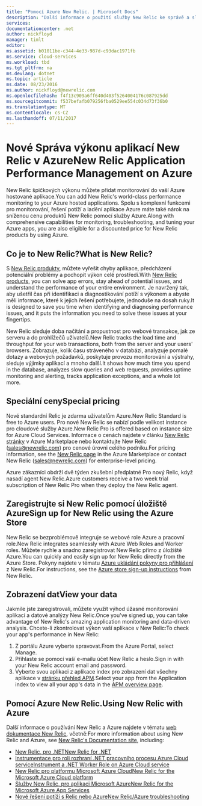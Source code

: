 ```yaml
---
title: "Pomocí Azure New Relic. | Microsoft Docs"
description: "Další informace o použití služby New Relic ke správě a sledování aplikace Azure."
services: 
documentationcenter: .net
author: nickfloyd
manager: timlt
editor: 
ms.assetid: b01011be-c344-4e33-987d-c93dac1971fb
ms.service: cloud-services
ms.workload: tbd
ms.tgt_pltfrm: na
ms.devlang: dotnet
ms.topic: article
ms.date: 08/23/2016
ms.author: nickfloyd@newrelic.com
ms.openlocfilehash: f4f13c909a6ff640d403f5264004176c087925dd
ms.sourcegitcommit: f537befafb079256fba0529ee554c034d73f36b0
ms.translationtype: MT
ms.contentlocale: cs-CZ
ms.lasthandoff: 07/11/2017
---
```

# <a name="new-relic-application-performance-management-on-azure"></a><span data-ttu-id="a3d84-103">Nové Správa výkonu aplikací New Relic v Azure</span><span class="sxs-lookup"><span data-stu-id="a3d84-103">New Relic Application Performance Management on Azure</span></span>
<span data-ttu-id="a3d84-104">New Relic špičkových výkonu můžete přidat monitorování do vaší Azure hostované aplikace.</span><span class="sxs-lookup"><span data-stu-id="a3d84-104">You can add New Relic's world-class performance monitoring to your Azure hosted applications.</span></span> <span data-ttu-id="a3d84-105">Spolu s komplexní funkcemi pro monitorování, řešení potíží a ladění aplikace Azure máte také nárok na sníženou cenu produktů New Relic pomocí služby Azure.</span><span class="sxs-lookup"><span data-stu-id="a3d84-105">Along with comprehensive capabilities for monitoring, troubleshooting, and tuning your Azure apps, you are also eligible for a discounted price for New Relic products by using Azure.</span></span>

## <a name="what-is-new-relic"></a><span data-ttu-id="a3d84-106">Co je to New Relic?</span><span class="sxs-lookup"><span data-stu-id="a3d84-106">What is New Relic?</span></span>
<span data-ttu-id="a3d84-107">S [New Relic produkty](https://newrelic.com/products), můžete vyřešit chyby aplikace, předcházení potenciální problémy a pochopit výkon celé prostředí.</span><span class="sxs-lookup"><span data-stu-id="a3d84-107">With [New Relic products](https://newrelic.com/products), you can solve app errors, stay ahead of potential issues, and understand the performance of your entire environment.</span></span> <span data-ttu-id="a3d84-108">Je navržený tak, aby ušetřil čas při identifikaci a diagnostikování potíží s výkonem a abyste měli informace, které k jejich řešení potřebujete, jednoduše na dosah ruky.</span><span class="sxs-lookup"><span data-stu-id="a3d84-108">It is designed to save you time when identifying and diagnosing performance issues, and it puts the information you need to solve these issues at your fingertips.</span></span>

<span data-ttu-id="a3d84-109">New Relic sleduje doba načítání a propustnost pro webové transakce, jak ze serveru a do prohlížečů uživatelů.</span><span class="sxs-lookup"><span data-stu-id="a3d84-109">New Relic tracks the load time and throughput for your web transactions, both from the server and your users' browsers.</span></span> <span data-ttu-id="a3d84-110">Zobrazuje, kolik času stráveného v databázi, analyzuje pomalé dotazy a webových požadavků, poskytuje provozu monitorování a výstrahy, sleduje výjimky aplikací a mnoho další.</span><span class="sxs-lookup"><span data-stu-id="a3d84-110">It shows how much time you spend in the database, analyzes slow queries and web requests, provides uptime monitoring and alerting, tracks application exceptions, and a whole lot more.</span></span> 

## <a name="special-pricing"></a><span data-ttu-id="a3d84-111">Speciální ceny</span><span class="sxs-lookup"><span data-stu-id="a3d84-111">Special pricing</span></span>
<span data-ttu-id="a3d84-112">Nové standardní Relic je zdarma uživatelům Azure.</span><span class="sxs-lookup"><span data-stu-id="a3d84-112">New Relic Standard is free to Azure users.</span></span> <span data-ttu-id="a3d84-113">Pro nové New Relic se nabízí podle velikost instance pro cloudové služby Azure.</span><span class="sxs-lookup"><span data-stu-id="a3d84-113">New Relic Pro is offered based on instance size for Azure Cloud Services.</span></span> <span data-ttu-id="a3d84-114">Informace o cenách najdete v článku [New Relic stránky](https://azure.microsoft.com/marketplace/partners/newrelic/newrelic/) v Azure Marketplace nebo kontaktujte New Relic (sales@newrelic.com) pro cenové úrovni celého podniku.</span><span class="sxs-lookup"><span data-stu-id="a3d84-114">For pricing information, see the [New Relic page](https://azure.microsoft.com/marketplace/partners/newrelic/newrelic/) in the Azure Marketplace or contact New Relic (sales@newrelic.com) for enterprise-level pricing.</span></span>

<span data-ttu-id="a3d84-115">Azure zákazníci obdrží dvě týden zkušební předplatné Pro nový Relic, když nasadí agent New Relic.</span><span class="sxs-lookup"><span data-stu-id="a3d84-115">Azure customers receive a two week trial subscription of New Relic Pro when they deploy the New Relic agent.</span></span>

## <a name="sign-up-for-new-relic-using-the-azure-store"></a><span data-ttu-id="a3d84-116">Zaregistrujte si New Relic pomocí úložiště Azure</span><span class="sxs-lookup"><span data-stu-id="a3d84-116">Sign up for New Relic using the Azure Store</span></span>
<span data-ttu-id="a3d84-117">New Relic se bezproblémově integruje se webové role Azure a pracovní role.</span><span class="sxs-lookup"><span data-stu-id="a3d84-117">New Relic integrates seamlessly with Azure Web Roles and Worker roles.</span></span> <span data-ttu-id="a3d84-118">Můžete rychle a snadno zaregistrovat New Relic přímo z úložiště Azure.</span><span class="sxs-lookup"><span data-stu-id="a3d84-118">You can quickly and easily sign up for New Relic directly from the Azure Store.</span></span> <span data-ttu-id="a3d84-119">Pokyny najdete v tématu [Azure ukládání pokyny pro přihlášení](https://docs.newrelic.com/docs/agents/net-agent/azure-installation/azure-cloud-services#signup) z New Relic.</span><span class="sxs-lookup"><span data-stu-id="a3d84-119">For instructions, see the [Azure store sign-up instructions](https://docs.newrelic.com/docs/agents/net-agent/azure-installation/azure-cloud-services#signup) from New Relic.</span></span>

## <a name="view-your-data"></a><span data-ttu-id="a3d84-120">Zobrazení dat</span><span class="sxs-lookup"><span data-stu-id="a3d84-120">View your data</span></span>
<span data-ttu-id="a3d84-121">Jakmile jste zaregistrovali, můžete využít výhod úžasné monitorování aplikací a datové analýzy New Relic.</span><span class="sxs-lookup"><span data-stu-id="a3d84-121">Once you've signed up, you can take advantage of New Relic's amazing application monitoring and data-driven analysis.</span></span> <span data-ttu-id="a3d84-122">Chcete-li zkontrolovat výkon vaší aplikace v New Relic:</span><span class="sxs-lookup"><span data-stu-id="a3d84-122">To check your app's performance in New Relic:</span></span>

1. <span data-ttu-id="a3d84-123">Z portálu Azure vyberte spravovat.</span><span class="sxs-lookup"><span data-stu-id="a3d84-123">From the Azure Portal, select Manage.</span></span>
2. <span data-ttu-id="a3d84-124">Přihlaste se pomocí vaší e-mailu účet New Relic a heslo.</span><span class="sxs-lookup"><span data-stu-id="a3d84-124">Sign in with your New Relic account email and password.</span></span>
3. <span data-ttu-id="a3d84-125">Vyberte svou aplikaci z aplikace index pro zobrazení dat všechny aplikace v [stránku přehled APM](https://docs.newrelic.com/docs/apm/applications-menu/monitoring/apm-overview-page).</span><span class="sxs-lookup"><span data-stu-id="a3d84-125">Select your app from the Application index to view all your app's data in the [APM overview page](https://docs.newrelic.com/docs/apm/applications-menu/monitoring/apm-overview-page).</span></span>

## <a name="using-new-relic-with-azure"></a><span data-ttu-id="a3d84-126">Pomocí Azure New Relic.</span><span class="sxs-lookup"><span data-stu-id="a3d84-126">Using New Relic with Azure</span></span>
<span data-ttu-id="a3d84-127">Další informace o používání New Relic a Azure najdete v tématu [web dokumentace New Relic](https://docs.newrelic.com/docs/agents/net-agent/azure-installation), včetně:</span><span class="sxs-lookup"><span data-stu-id="a3d84-127">For more information about using New Relic and Azure, see [New Relic's Documentation site](https://docs.newrelic.com/docs/agents/net-agent/azure-installation), including:</span></span> 

* [<span data-ttu-id="a3d84-128">New Relic, pro .NET</span><span class="sxs-lookup"><span data-stu-id="a3d84-128">New Relic for .NET</span></span>](https://docs.newrelic.com/docs/agents/net-agent/getting-started/new-relic-net)
* [<span data-ttu-id="a3d84-129">Instrumentace pro roli rozhraní .NET pracovního procesu Azure Cloud service</span><span class="sxs-lookup"><span data-stu-id="a3d84-129">Instrument a .NET Worker Role on Azure Cloud service</span></span>](https://docs.newrelic.com/docs/agents/net-agent/azure-installation/instrument-net-worker-role-azure-cloud-service)
* [<span data-ttu-id="a3d84-130">New Relic pro platformu Microsoft Azure Cloud</span><span class="sxs-lookup"><span data-stu-id="a3d84-130">New Relic for the Microsoft Azure Cloud platform</span></span>](https://docs.newrelic.com/docs/agents/net-agent/azure-installation/azure-cloud-services)
* [<span data-ttu-id="a3d84-131">Služby New Relic, pro aplikaci Microsoft Azure</span><span class="sxs-lookup"><span data-stu-id="a3d84-131">New Relic for the Microsoft Azure App Services</span></span>](https://docs.newrelic.com/docs/agents/net-agent/azure-installation/azure-portal)
* [<span data-ttu-id="a3d84-132">Nové řešení potíží s Relic nebo Azure</span><span class="sxs-lookup"><span data-stu-id="a3d84-132">New Relic/Azure troubleshooting</span></span>](https://docs.newrelic.com/docs/agents/net-agent/azure-troubleshooting)

